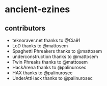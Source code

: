 # ancient-ezines


## contributors
* teknoraver.net thanks to @Cia91
* LoD thanks to @mattosem
* Spaghetti Phreakers thanks to @mattosem
* underconstruction thanks to @mattosem
* Twin Phreaks thanks to @mattosem
* HackArena thanks to @palinurosec
* HAX thanks to @palinurosec
* UnderAttHack thanks to @palinurosec
